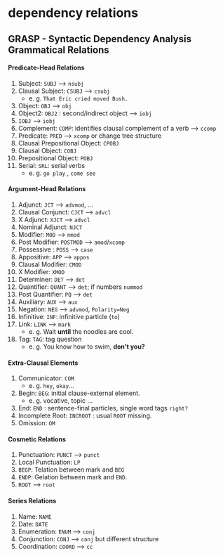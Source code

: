 # dependency relations

## GRASP - Syntactic Dependency Analysis Grammatical Relations 

#### **Predicate-Head Relations**

1. Subject: `SUBJ` --> `nsubj`
2. Clausal Subject: `CSUBJ` --> `csubj`
    - e. g. `That Eric cried moved Bush.` 
3. Object: `OBJ` --> `obj`
4. Object2: `OBJ2` : second/indirect object --> `iobj`
5. `IOBJ`  --> `iobj`
6. Complement: `COMP`: identifies clausal complement of a verb  --> `ccomp`
7. Predicate: `PRED` --> `xcomp` or change tree structure 
8. Clausal Prepositional Object: `CPOBJ`
9. Clausal Object: `COBJ`
10. Prepositional Object: `POBJ`
11. Serial: `SRL`: serial verbs
    - e. g. `go play` , `come see`

#### **Argument-Head Relations**

1. Adjunct: `JCT` --> `advmod`, ...
2. Clausal Conjunct: `CJCT`  --> `advcl`
3. X Adjunct: `XJCT` --> `advcl`
4. Nominal Adjunct: `NJCT`
5. Modifier: `MOD` --> `nmod`
6. Post Modifier: `POSTMOD` --> `amod`/`xcomp`
7. Possessive : `POSS`  --> `case`
8. Appositive: `APP`  --> `appos`
9. Clausal Modifier: `CMOD`
10. X Modifier: `XMOD`
11. Determiner: `DET` --> `det`
12. Quantifier: `QUANT` --> `det`; if numbers `nummod`
13. Post Quantifier: `PQ` --> `det`
14. Auxiliary: `AUX` --> `aux`
15. Negation: `NEG` --> `advmod`, `Polarity=Neg`
16. Infinitive: `INF`: infinitive particle (`to`)
17. Link: `LINK`  --> `mark`
    - e. g. Wait **until** the noodles are cool.
18. Tag: `TAG`: tag question
    - e. g. You know how to swim, **don't you?**

#### **Extra-Clausal Elements**
1. Communicator: `COM` 
    - e. g. `hey`, `okay`...
2. Begin: `BEG`: initial clause-external element.
    - e. g. vocative, topic ...
3. End: `END` : sentence-final particles, single word tags `right?`
4. Incomplete Root: `INCROOT` : usual `ROOT` missing.
5. Omission: `OM`

#### **Cosmetic Relations**
1. Punctuation: `PUNCT` --> `punct`
2. Local Punctuation: `LP`
3. `BEGP`: Telation between  mark and `BEG`
4. `ENDP`: Gelation between mark and `END`.
5. `ROOT` --> `root`
    
#### **Series Relations**
1. Name: `NAME`
2. Date: `DATE`
3. Enumeration: `ENUM`  --> `conj`
4. Conjunction: `CONJ`  --> `conj` but different structure
5. Coordination: `COORD`  --> `cc`
